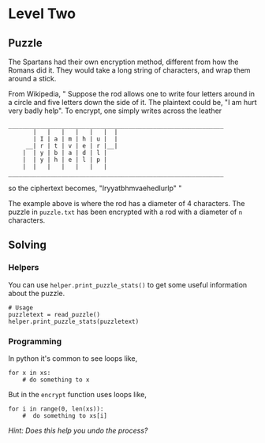 # Level Two

## Puzzle

The Spartans had their own encryption method, different from how the Romans did it. They would take a long string of characters, and wrap them around a stick.

From Wikipedia,
"
Suppose the rod allows one to write four letters around in a circle and five letters down the side of it. The plaintext could be, "I am hurt very badly help". To encrypt, one simply writes across the leather

```
_____________________________________________________________
       |   |   |   |   |   |  |
       | I | a | m | h | u |  |
     __| r | t | v | e | r |__|
    |  | y | b | a | d | l |
    |  | y | h | e | l | p |
    |  |   |   |   |   |   |
_____________________________________________________________
```
so the ciphertext becomes, "Iryyatbhmvaehedlurlp"
"

The example above is where the rod has a diameter of 4 characters. The puzzle in `puzzle.txt` has been encrypted with a rod with a diameter of `n` characters.




## Solving

### Helpers

You can use `helper.print_puzzle_stats()` to get some useful information about the puzzle.
```
# Usage
puzzletext = read_puzzle()
helper.print_puzzle_stats(puzzletext)
```



### Programming

In python it's common to see loops like, 
```
for x in xs:
	# do something to x
```

But in the `encrypt` function uses loops like,
```
for i in range(0, len(xs)):
	#  do something to xs[i]
```

*Hint: Does this help you undo the process?*